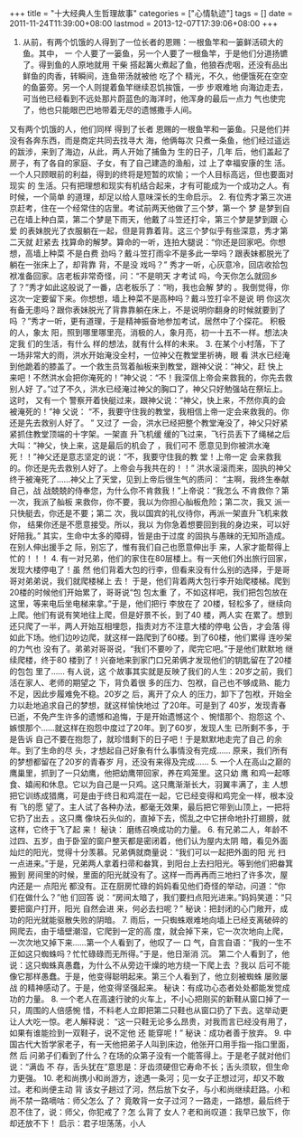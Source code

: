 +++
title = "十大经典人生哲理故事"
categories = ["心情轨迹"]
tags = []
date = 2011-11-24T11:39:00+08:00
lastmod = 2013-12-07T17:39:06+08:00
+++



1. 从前，有两个饥饿的人得到了一位长者的恩赐：一根鱼竿和一篓鲜活硕大的鱼。其中， 一
个人要了一篓鱼，另一个人要了一根鱼竿，于是他们分道扬镳了。得到鱼的人原地就用 干柴
搭起篝火煮起了鱼，他狼吞虎咽，还没有品出鲜鱼的肉香，转瞬间，连鱼带汤就被他 吃了个
精光，不久，他便饿死在空空的鱼篓旁。另一个人则提着鱼竿继续忍饥挨饿，一步 步艰难地
向海边走去，可当他已经看到不远处那片蔚蓝色的海洋时，他浑身的最后一点力 气也使完
了，他也只能眼巴巴地带着无尽的遗憾撒手人间。





又有两个饥饿的人，他们同样 得到了长者
恩赐的一根鱼竿和一篓鱼。只是他们并没有各奔东西，而是商定共同去找寻大 海，他俩每次
只煮一条鱼，他们经过遥远的跋涉，来到了海边，从此，两人开始了捕鱼为 生的日子，几年
后，他们盖起了房子，有了各自的家庭、子女，有了自己建造的渔船，过 上了幸福安康的生
活。 一个人只顾眼前的利益，得到的终将是短暂的欢愉；一个人目标高远，但也要面对现实
的 生活。只有把理想和现实有机结合起来，才有可能成为一个成功之人。有时候，一个简单
的道理，却足以给人意味深长的生命启示。
2. 有位秀才第三次进京赶考，住在一个经常住的店里。考试前两天他做了三个梦，第一个 梦
是梦到自己在墙上种白菜，第二个梦是下雨天，他戴了斗笠还打伞，第三个梦是梦到跟 心爱
的表妹脱光了衣服躺在一起，但是背靠着背。这三个梦似乎有些深意，秀才第二天就 赶紧去
找算命的解梦。算命的一听，连拍大腿说：&ldquo;你还是回家吧。你想想，高墙上种菜 不是白费
劲吗？戴斗笠打雨伞不是多此一举吗？跟表妹都脱光了躺在一张床上了，却背靠 背，不是没
戏吗？&rdquo; 秀才一听，心灰意冷，回店收拾包袱准备回家。店老板非常奇怪，问：&ldquo;不是明天
才考试 吗，今天你怎么就回乡了？&rdquo;秀才如此这般说了一番，店老板乐了：&ldquo;哟，我也会解
梦的 。我倒觉得，你这次一定要留下来。你想想，墙上种菜不是高种吗？戴斗笠打伞不是说
明 你这次有备无患吗？跟你表妹脱光了背靠靠躺在床上，不是说明你翻身的时候就要到了
吗 ？&rdquo;秀才一听，更有道理，于是精神振奋地参加考试，居然中了个探花。 积极的人，象太
阳，照到哪里哪里亮，消极的人，象月亮，初一十五不一样。想法决定我 们的生活，有什么
样的想法，就有什么样的未来。
3. 在某个小村落，下了一场非常大的雨，洪水开始淹没全村，一位神父在教堂里祈祷，眼 看
洪水已经淹到他跪着的膝盖了。一个救生员驾着舢板来到教堂，跟神父说：&ldquo;神父，赶 快上
来吧！不然洪水会把你淹死的！&rdquo;神父说：&ldquo;不！我深信上帝会来救我的，你先去救 别人好
了。&rdquo;过了不久，洪水已经淹过神父的胸口了，神父只好勉强站在祭坛上。这时， 又有一个
警察开着快艇过来，跟神父说：&ldquo;神父，快上来，不然你真的会被淹死的！&rdquo;神 父说：
&ldquo;不，我要守住我的教堂，我相信上帝一定会来救我的。你还是先去救别人好了。 &rdquo; 又过了
一会，洪水已经把整个教堂淹没了，神父只好紧紧抓住教堂顶端的十字架。一架直 升飞机缓
缓的飞过来，飞行员丢下了绳梯之后大叫：&ldquo;神父，快上来，这是最后的机会了 ，我们可不
愿意见到你被洪水淹死！！&rdquo;神父还是意志坚定的说：&ldquo;不，我要守住我的教 堂！上帝一定
会来救我的。你还是先去救别人好了。上帝会与我共在的！！&rdquo; 洪水滚滚而来，固执的神父
终于被淹死了&hellip;&hellip;神父上了天堂，见到上帝后很生气的质问： &ldquo;主啊，我终生奉献自己，战
战兢兢的侍奉您，为什么你不肯救我！&rdquo;上帝说：&ldquo;我怎么 不肯救你？第一次，我派了舢板
来救你，你不要，我以为你担心舢板危险；第二次，我又 派一只快艇去，你还是不要；第二
次，我以国宾的礼仪待你，再派一架直升飞机来救你， 结果你还是不愿意接受。所以，我以
为你急着想要回到我的身边来，可以好好陪我。&rdquo; 其实，生命中太多的障碍，皆是由于过度
的固执与愚昧的无知所造成。在别人伸出援手之 际，别忘了，惟有我们自己也愿意伸出手
来，人家才能帮得上忙的！！！
4. 有一对兄弟，他们的家住在80层楼上。有一天他们外出旅行回家，发现大楼停电了！虽 然
他们背着大包的行李，但看来没有什么别的选择，于是哥哥对弟弟说，我们就爬楼梯上 去！
于是，他们背着两大包行李开始爬楼梯。爬到20楼的时候他们开始累了，哥哥说&ldquo;包 包太重
了，不如这样吧，我们把包包放在这里，等来电后坐电梯来拿。&rdquo;于是，他们把行 李放在了
20楼，轻松多了，继续向上爬。他们有说有笑地往上爬，但是好景不长，到了40 楼，两人实
在累了。想到还只爬了一半，两人开始互相埋怨，指责对方不注意大楼的停电 公告，才会落
得如此下场。他们边吵边爬，就这样一路爬到了60楼。到了60楼，他们累得 连吵架的力气也
没有了。弟弟对哥哥说，&ldquo;我们不要吵了，爬完它吧。&rdquo;于是他们默默地 继续爬楼，终于80
楼到了！兴奋地来到家门口兄弟俩才发现他们的钥匙留在了20楼的包包 里了&hellip;&hellip; 有人说，这
个故事其实就是反映了我们的人生：20岁之前，我们活在家人、老师的期望之 下，背负着很
多的压力、包袱，自己也不够成熟、能力不足，因此步履难免不稳。20岁之 后，离开了众人
的压力，卸下了包袱，开始全力以赴地追求自己的梦想，就这样愉快地过 了20年。可是到了
40岁，发现青春已逝，不免产生许多的遗憾和追悔，于是开始遗憾这个 、惋惜那个、抱怨这
个、嫉恨那个&hellip;&hellip;就这样在抱怨中度过了20年。到了60岁，发现人生 已所剩不多，于是告诉
自己不要在抱怨了，就珍惜剩下的日子吧！于是默默地走完了自己 的余年。到了生命的尽
头，才想起自己好象有什么事情没有完成&hellip;&hellip; 原来，我们所有的梦想都留在了20岁的青春岁
月，还没有来得及完成&hellip;&hellip;
5. 一个人在高山之巅的鹰巢里，抓到了一只幼鹰，他把幼鹰带回家，养在鸡笼里。这只幼 鹰
和鸡一起啄食、嬉闹和休息。它以为自己是一只鸡。这只鹰渐渐长大，羽翼丰满了，主 人想
把它训练成猎鹰，可是由于终日和鸡混在一起，它已经变得和鸡完全一样，根本没有 飞的愿
望了。主人试了各种办法，都毫无效果，最后把它带到山顶上，一把将它扔了出去 。这只鹰
像块石头似的，直掉下去，慌乱之中它拼命地扑打翅膀，就这样，它终于飞了起 来！ 秘诀：
磨练召唤成功的力量。
6. 有兄弟二人，年龄不过四、五岁，由于卧室的窗户整天都是密闭着，他们认为屋内太阴
暗，看见外面灿烂的阳光，觉得十分羡慕。兄弟俩就商量说：&ldquo;我们可以一起把外面的阳 光
扫一点进来。&rdquo;于是，兄弟两人拿着扫帚和畚箕，到阳台上去扫阳光。等到他们把畚箕 搬到
房间里的时候，里面的阳光就没有了。这样一而再再而三地扫了许多次，屋内还是一 点阳光
都没有。正在厨房忙碌的妈妈看见他们奇怪的举动，问道：&ldquo;你们在做什么？&rdquo;他 们回答
说：&ldquo;房间太暗了，我们要扫点阳光进来。&rdquo;妈妈笑道：&ldquo;只要把窗户打开，阳光 自然会进
来，何必去扫呢？&rdquo; 秘诀：把封闭的心门敞开，成功的阳光就能驱散失败的阴暗。
7. 雨后，一只蜘蛛艰难地向墙上已经支离破碎的网爬去，由于墙壁潮湿，它爬到一定的高
度，就会掉下来，它一次次地向上爬，一次次地又掉下来&hellip;&hellip;第一个人看到了，他叹了一 口
气，自言自语：&ldquo;我的一生不正如这只蜘蛛吗？忙忙碌碌而无所得。&rdquo;于是，他日渐消 沉。
第二个人看到了，他说：这只蜘蛛真愚蠢，为什么不从旁边干燥的地方绕一下爬上去 ？我以
后可不能像它那样愚蠢。于是，他变得聪明起来。第三个人看到了，他立刻被蜘蛛 屡败屡战
的精神感动了。于是，他变得坚强起来。 秘诀：有成功心态者处处都能发觉成功的力量。
8. 一个老人在高速行驶的火车上，不小心把刚买的新鞋从窗口掉了一只，周围的人倍感惋
惜，不料老人立即把第二只鞋也从窗口扔了下去。这举动更让人大吃一惊。老人解释说：
&ldquo;这一只鞋无论多么昂贵，对我而言已经没有用了，如果有谁能捡到一双鞋子，说不定他 还
能穿呢！&rdquo; 秘诀：成功者善于放弃。
9. 中国古代大哲学家老子，有一天他把弟子人叫到床边，他张开口用手指一指口里面，然 后
问弟子们看到了什么？在场的众第子没有一个能答得上。于是老子就对他们说：&ldquo;满齿 不
存，舌头犹在&rdquo;意思是：牙齿须硬但它寿命不长；舌头须软，但生命力更强。
10. 老和尚携小和尚游方，途遇一条河；见一女子正想过河，却又不敢过。老和尚便主动 背
该女子趟过了河，然后放下女子，与小和尚继续赶路。小和尚不禁一路嘀咕：师父怎么 了？
竟敢背一女子过河？一路走，一路想，最后终于忍不住了，说：师父，你犯戒了？怎 么背了
女人？老和尚叹道：我早已放下，你却还放不下！ 启示：君子坦荡荡，小人
